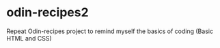 # odin-recipes2
Repeat Odin-recipes project to remind myself the basics of coding (Basic HTML and CSS)
